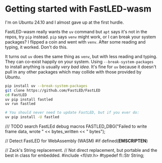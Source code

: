 # Getting started with FastLED-wasm

I'm on Ubuntu 24.10 and I almost gave up at the first hurdle.

FastLED-wasm really wants the `uv` command but `apt` says it's not in the repos,
try `pip` instead. `pip` says `venv` might work, or I can break your system
packages? I flipped a coin and went with `venv`. After some reading and typing,
it worked. Don't do this.

It turns out `uv` does the same thing as `venv`, but with less reading and
typing. They can co-exist happily on your system. Using
`--break-system-packages` to install anything is usually *very bad idea*. It's
fine for `uv` because it doesn't pull in any other packages which may collide
with those provided by Ubuntu.

```bash
pip install uv --break-system-packages
git clone https://github.com/FastLED/FastLED
cd FastLED
uv pip install fastled
uv run fastled

# You should never need to update FastLED, but if you ever do:
uv pip install -U fastled
```

/// TODO search FastLEd debug macros
FASTLED_DBG("Failed to write frame data, wrote " << bytes_written << " bytes");


// Detect FastLED for WebAssembly (WASM)
#if defined(__EMSCRIPTEN__)


// Zack's String replacement.
// Not direct replacement, but portable and the best in class for embedded.
#include <fl/str.h> 
#typedef fl::Str String;

